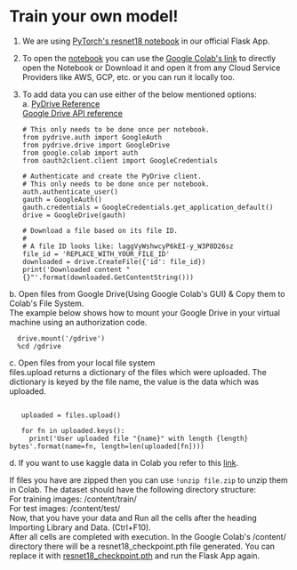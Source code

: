 # Train your own model!
1. We are using [PyTorch's resnet18 notebook](https://github.com/RocketChat/content-moderation/blob/master/server/notebooks/PyTorch/moderation_v1(resnet18).ipynb) in our official Flask App.
2. To open the [notebook](https://github.com/RocketChat/content-moderation/blob/master/server/notebooks/PyTorch/moderation_v1(resnet18).ipynb) you can use the [Google Colab's link](https://colab.research.google.com/github/shreyanshtomar/moderation/blob/shreyansh_dev/server/notebooks/PyTorch/moderation_v1(resnet18).ipynb) to directly open the Notebook or Download it and open it from any Cloud Service Providers like AWS, GCP, etc. or you can run it locally too.
3. To add data you can use either of the below mentioned options:<br>
  a. [PyDrive Reference](https://pythonhosted.org/PyDrive/)<br>[Google Drive API reference](https://developers.google.com/drive/v3/reference/)

    ```# Import PyDrive and associated libraries.
    # This only needs to be done once per notebook.
    from pydrive.auth import GoogleAuth
    from pydrive.drive import GoogleDrive
    from google.colab import auth
    from oauth2client.client import GoogleCredentials

    # Authenticate and create the PyDrive client.
    # This only needs to be done once per notebook.
    auth.authenticate_user()
    gauth = GoogleAuth()
    gauth.credentials = GoogleCredentials.get_application_default()
    drive = GoogleDrive(gauth)

    # Download a file based on its file ID.
    #
    # A file ID looks like: laggVyWshwcyP6kEI-y_W3P8D26sz
    file_id = 'REPLACE_WITH_YOUR_FILE_ID'
    downloaded = drive.CreateFile({'id': file_id})
    print('Downloaded content "{}"'.format(downloaded.GetContentString()))
    ```
  b. Open files from Google Drive(Using Google Colab's GUI) & Copy them to Colab's File System.<br>
  The example below shows how to mount your Google Drive in your virtual machine using an authorization code.<br>
  ```from google.colab import drive
    drive.mount('/gdrive')
    %cd /gdrive
  ```
  c. Open files from your local file system <br>
   files.upload returns a dictionary of the files which were uploaded. The dictionary is keyed by the file name, the value is the data which was uploaded.
   ```from google.colab import files

      uploaded = files.upload()

      for fn in uploaded.keys():
        print('User uploaded file "{name}" with length {length} bytes'.format(name=fn, length=len(uploaded[fn])))
   ```
   d. If you want to use kaggle data in Colab you refer to this [link](https://www.kaggle.com/general/74235).
   
If files you have are zipped then you can use `!unzip file.zip` to unzip them in Colab.
The dataset should have the following directory structure:<br>
For training images: /content/train/<br>
For test images: /content/test/<br>
Now, that you have your data and Run all the cells after the heading Importing Library and Data. (Ctrl+F10).<br>
After all cells are completed with execution. In the Google Colab's /content/ directory there will be a resnet18_checkpoint.pth file generated. You can replace it with [resnet18_checkpoint.pth](https://github.com/RocketChat/content-moderation/blob/master/server/resnet18_checkpoint.pth) and run the Flask App again.




